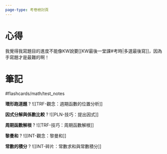 ```yaml
---
page-type: 考卷檢討頁
---
```

# 心得
我覺得我寫題目的進度不能像KW說要[[KW最後一堂課#考時|多選最後寫]]，因為手寫題才是最難的啊！

# 筆記
#flashcards/math/test_notes 

**環形跑道題**
?
![[TRF-觀念：週期函數的位置分析]]
<!--SR:!2024-07-11,3,150-->

**因式分解與係數比較**
?
![[PLN-技巧：提出因式]]
<!--SR:!2024-07-09,1,130-->

**周期函數解根**
?
![[TRF-技巧：周期函數解根]]
<!--SR:!2024-07-11,3,150-->

**黎曼和**
?
![[INT-觀念：黎曼和]]
<!--SR:!2024-07-11,3,150-->

**常數的積分**
?
![[INT-碎片：常數求和與常數積分]]
<!--SR:!2024-07-11,3,150-->